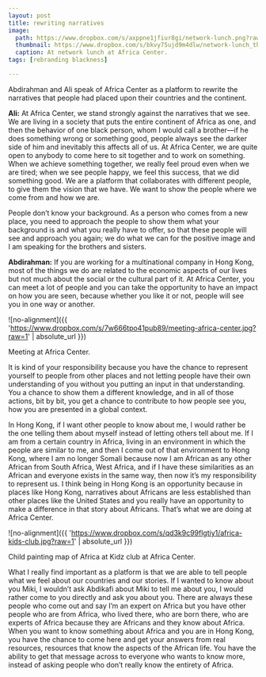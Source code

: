 ```yaml
---
layout: post
title: rewriting narratives
image:
  path: https://www.dropbox.com/s/axppne1jfiur8gi/network-lunch.png?raw=1
  thumbnail: https://www.dropbox.com/s/bkvy75ujd9m4dlw/network-lunch_thumbnail.png?raw=1
  caption: At network lunch at Africa Center. 
tags: [rebranding blackness]

---
```


Abdirahman and Ali speak of Africa Center as a platform to rewrite the narratives that people had placed upon their countries and the continent. 

<!--more-->

**Ali:** At Africa Center, we stand strongly against the narratives that we see. We are living in a society that puts the entire continent of Africa as one, and then the behavior of one black person, whom I would call a brother—if he does something wrong or something good, people always see the darker side of him and inevitably this affects all of us. At Africa Center, we are quite open to anybody to come here to sit together and to work on something. When we achieve something together, we really feel proud even when we are tired; when we see people happy, we feel this success, that we did something good. We are a platform that collaborates with different people, to give them the vision that we have. We want to show the people where we come from and how we are. 

People don’t know your background. As a person who comes from a new place, you need to approach the people to show them what your background is and what you really have to offer, so that these people will see and approach you again; we do what we can for the positive image and I am speaking for the brothers and sisters.

**Abdirahman:** If you are working for a multinational company in Hong Kong, most of the things we do are related to the economic aspects of our lives but not much about the social or the cultural part of it. At Africa Center, you can meet a lot of people and you can take the opportunity to have an impact on how you are seen, because whether you like it or not, people will see you in one way or another. 

![no-alignment]({{ 'https://www.dropbox.com/s/7w666tpo41pub89/meeting-africa-center.jpg?raw=1' | absolute_url }})
  <figcaption> Meeting at Africa Center. </figcaption>

It is kind of your responsibility because you have the chance to represent yourself to people from other places and not letting people have their own understanding of you without you putting an input in that understanding. You a chance to show them a different knowledge, and in all of those actions, bit by bit, you get a chance to contribute to how people see you, how you are presented in a global context.

In Hong Kong, if I want other people to know about me, I would rather be the one telling them about myself instead of letting others tell about me. If I am from a certain country in Africa, living in an environment in which the people are similar to me, and then I come out of that environment to Hong Kong, where I am no longer Somali because now I am African as any other African from South Africa, West Africa, and if I have these similarities as an African and everyone exists in the same way, then now it’s my responsibility to represent us. I think being in Hong Kong is an opportunity because in places like Hong Kong, narratives about Africans are less established than other places like the United States and you really have an opportunity to make a difference in that story about Africans. That’s what we are doing at Africa Center. 

![no-alignment]({{ 'https://www.dropbox.com/s/qd3k9c99flgtiy1/africa-kids-club.jpg?raw=1' | absolute_url }})
  <figcaption>Child painting map of Africa at Kidz club at Africa Center. </figcaption>

What I really find important as a platform is that we are able to tell people what we feel about our countries and our stories. If I wanted to know about you Miki, I wouldn’t ask Abdikafi about Miki to tell me about you, I would rather come to you directly and ask you about you. There are always these people who come out and say I’m an expert on Africa but you have other people who are from Africa, who lived there, who are born there, who are experts of Africa because they are Africans and they know about Africa. When you want to know something about Africa and you are in Hong Kong, you have the chance to come here and get your answers from real resources, resources that know the aspects of the African life. You have the ability to get that message across to everyone who wants to know more, instead of asking people who don’t really know the entirety of Africa. 

